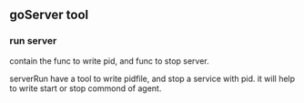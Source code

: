 ## goServer tool

### run server

contain the func to write pid, and func to stop server.

serverRun have a tool to write pidfile, and stop a service with pid. it will help to write start or stop commond of agent.
